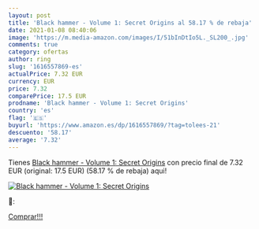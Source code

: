 ```yaml
---
layout: post
title: 'Black hammer - Volume 1: Secret Origins al 58.17 % de rebaja'
date: 2021-01-08 08:40:06
image: 'https://m.media-amazon.com/images/I/51bInDtIo5L._SL200_.jpg'
comments: true
category: ofertas
author: ring
slug: '1616557869-es'
actualPrice: 7.32 EUR
currency: EUR
price: 7.32
comparePrice: 17.5 EUR
prodname: 'Black hammer - Volume 1: Secret Origins'
country: 'es'
flag: '🇪🇸'
buyurl: 'https://www.amazon.es/dp/1616557869/?tag=tolees-21'
descuento: '58.17'
average: '7.32'
---
```


Tienes [Black hammer - Volume 1: Secret Origins](https://www.amazon.es/dp/1616557869/?tag=tolees-21) con precio final de  7.32 EUR (original: 17.5 EUR) (58.17 %  de rebaja) aqui!

[![Black hammer - Volume 1: Secret Origins](https://m.media-amazon.com/images/I/51bInDtIo5L._SL200_.jpg)](https://www.amazon.es/dp/1616557869/?tag=tolees-21)

🔎:


[Comprar!!!](https://www.amazon.es/dp/1616557869/?tag=tolees-21)
